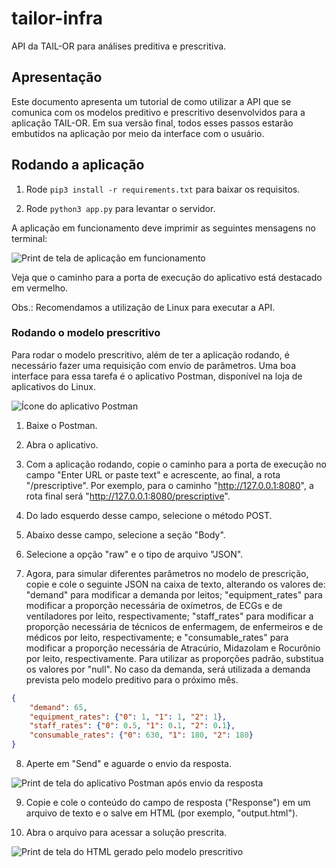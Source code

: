 # tailor-infra

API da TAIL-OR para análises preditiva e prescritiva.

## Apresentação

Este documento apresenta um tutorial de como utilizar a API que se comunica com os modelos preditivo e prescritivo desenvolvidos para a aplicação TAIL-OR. Em sua versão final, todos esses passos estarão embutidos na aplicação por meio da interface com o usuário.

## Rodando a aplicação

1) Rode ```pip3 install -r requirements.txt``` para baixar os requisitos.

2) Rode ```python3 app.py``` para levantar o servidor.

A aplicação em funcionamento deve imprimir as seguintes mensagens no terminal:

![Print de tela de aplicação em funcionamento](https://github.com/TAIL-OR/tailor-infra/tree/main/figures/app.png "Aplicação em funcionamento")

Veja que o caminho para a porta de execução do aplicativo está destacado em vermelho.

Obs.: Recomendamos a utilização de Linux para executar a API.

### Rodando o modelo prescritivo

Para rodar o modelo prescritivo, além de ter a aplicação rodando, é necessário fazer uma requisição com envio de parâmetros. Uma boa interface para essa tarefa é o aplicativo Postman, disponível na loja de aplicativos do Linux.

![Ícone do aplicativo Postman](https://github.com/TAIL-OR/tailor-infra/tree/main/figures/postman_logo.svg "Aplicativo Postman")

1) Baixe o Postman.

2) Abra o aplicativo.

3) Com a aplicação rodando, copie o caminho para a porta de execução no campo "Enter URL or paste text" e acrescente, ao final, a rota "/prescriptive". Por exemplo, para o caminho "http://127.0.0.1:8080", a rota final será "http://127.0.0.1:8080/prescriptive".

4) Do lado esquerdo desse campo, selecione o método POST.

5) Abaixo desse campo, selecione a seção "Body".

6) Selecione a opção "raw" e o tipo de arquivo "JSON".

7) Agora, para simular diferentes parâmetros no modelo de prescrição, copie e cole o seguinte JSON na caixa de texto, alterando os valores de: "demand" para modificar a demanda por leitos; "equipment_rates" para modificar a proporção necessária de oxímetros, de ECGs e de ventiladores por leito, respectivamente; "staff_rates" para modificar a proporção necessária de técnicos de enfermagem, de enfermeiros e de médicos por leito, respectivamente; e "consumable_rates" para modificar a proporção necessária de Atracúrio, Midazolam e Rocurônio por leito, respectivamente. Para utilizar as proporções padrão, substitua os valores por "null". No caso da demanda, será utilizada a demanda prevista pelo modelo preditivo para o próximo mês.

```json
{
    "demand": 65,
    "equipment_rates": {"0": 1, "1": 1, "2": 1},
    "staff_rates": {"0": 0.5, "1": 0.1, "2": 0.1},
    "consumable_rates": {"0": 630, "1": 180, "2": 180}
}
```

8) Aperte em "Send" e aguarde o envio da resposta.

![Print de tela do aplicativo Postman após envio da resposta](https://github.com/TAIL-OR/tailor-infra/tree/main/figures/postman_response.png "Envio da resposta no Postman")

9) Copie e cole o conteúdo do campo de resposta ("Response") em um arquivo de texto e o salve em HTML (por exemplo, "output.html").

10) Abra o arquivo para acessar a solução prescrita.

![Print de tela do HTML gerado pelo modelo prescritivo](https://github.com/TAIL-OR/tailor-infra/tree/main/figures/output.png "HTML gerado pelo modelo prescritivo")


